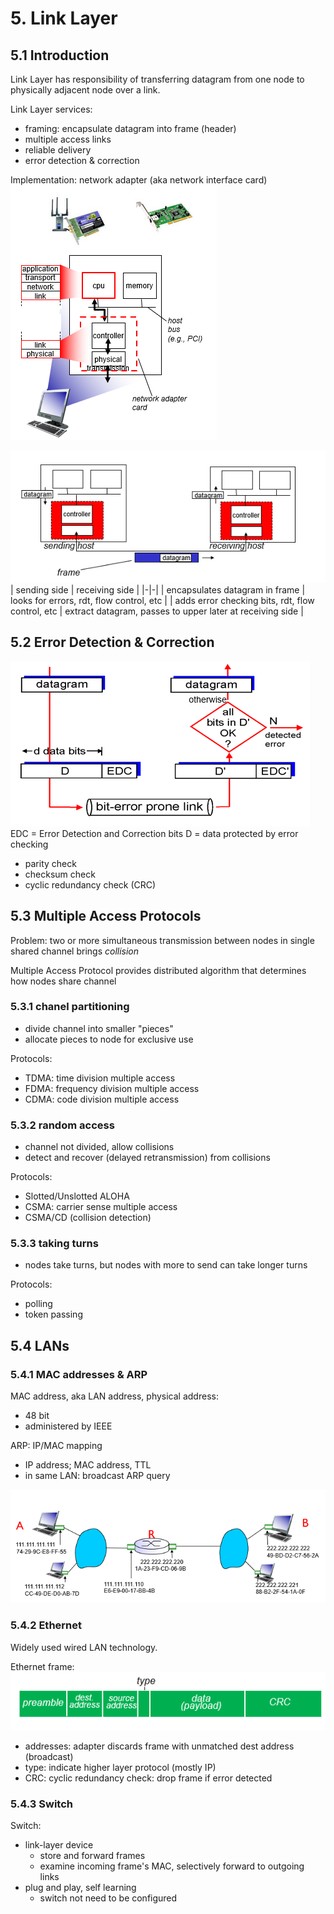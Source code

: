 # 5. Link Layer

## 5.1 Introduction

Link Layer has responsibility of transferring datagram from one node to physically adjacent node over a link.

Link Layer services:
- framing: encapsulate datagram into frame (header)
- multiple access links
- reliable delivery
- error detection & correction

Implementation: network adapter (aka network interface card)
![link-layer-implementation](./images/link-layer-implementation.PNG)

![adapter-communication](./images/adapter-communication.PNG)
| sending side | receiving side |
|-|-|
| encapsulates datagram in frame | looks for errors, rdt, flow control, etc |
| adds error checking bits, rdt, flow control, etc | extract datagram, passes to upper later at receiving side | 

## 5.2 Error Detection & Correction

![error-detection-correction](./images/error-detection-correction.PNG)
EDC = Error Detection and Correction bits
D = data protected by error checking

- parity check
- checksum check
- cyclic redundancy check (CRC)

## 5.3 Multiple Access Protocols
Problem: two or more simultaneous transmission between nodes in single shared channel brings *collision*

Multiple Access Protocol provides distributed algorithm that determines how nodes share channel

### 5.3.1 chanel partitioning
- divide channel into smaller "pieces"
- allocate pieces to node for exclusive use

Protocols:
- TDMA: time division multiple access
- FDMA: frequency division multiple access
- CDMA: code division multiple access

### 5.3.2 random access
- channel not divided, allow collisions
- detect and recover (delayed retransmission) from collisions

Protocols:
- Slotted/Unslotted ALOHA
- CSMA: carrier sense multiple access
- CSMA/CD (collision detection)

### 5.3.3 taking turns
- nodes take turns, but nodes with more to send can take longer turns

Protocols:
- polling
- token passing

## 5.4 LANs

### 5.4.1 MAC addresses & ARP
MAC address, aka LAN address, physical address:
- 48 bit
- administered by IEEE

ARP: IP/MAC mapping
- IP address; MAC address, TTL
- in same LAN: broadcast ARP query

![mac-and-arp](./images/mac-and-arp.PNG)


### 5.4.2 Ethernet
Widely used wired LAN technology.

Ethernet frame:
![ethernet-frame](./images/ethernet-frame.PNG)
- addresses: adapter discards frame with unmatched dest address (broadcast)
- type: indicate higher layer protocol (mostly IP)
- CRC: cyclic redundancy check: drop frame if error detected

### 5.4.3 Switch
Switch:
- link-layer device
  - store and forward frames
  - examine incoming frame's MAC, selectively forward to outgoing links
- plug and play, self learning
  - switch not need to be configured